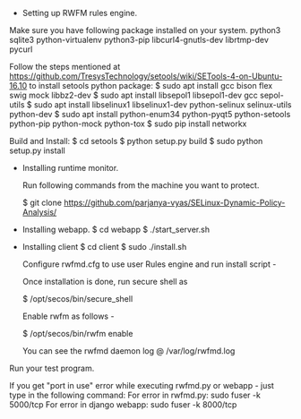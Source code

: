 
* Setting up RWFM rules engine.

Make sure you have following package installed on your system.
    python3
    sqlite3
    python-virtualenv
    python3-pip
    libcurl4-gnutls-dev
    librtmp-dev
    pycurl

Follow the steps mentioned at https://github.com/TresysTechnology/setools/wiki/SETools-4-on-Ubuntu-16.10 to install setools python package:
    $ sudo apt install gcc bison flex swig mock libbz2-dev
    $ sudo apt install libsepol1 libsepol1-dev gcc sepol-utils
    $ sudo apt install libselinux1 libselinux1-dev python-selinux selinux-utils python-dev
    $ sudo apt install python-enum34 python-pyqt5 python-setools python-pip python-mock python-tox
    $ sudo pip install networkx

Build and Install:
    $ cd setools
    $ python setup.py build
    $ sudo python setup.py install

* Installing runtime monitor.

  Run following commands from the machine you want to protect.

    $ git clone https://github.com/parjanya-vyas/SELinux-Dynamic-Policy-Analysis/
  
* Installing webapp.
    $ cd webapp
    $ ./start_server.sh

* Installing client
    $ cd client
    $ sudo ./install.sh
  
  Configure rwfmd.cfg to use user Rules engine and run install script -

  Once installation is done, run secure shell as  
 
    $ /opt/secos/bin/secure_shell

  Enable rwfm as follows - 

    $ /opt/secos/bin/rwfm enable

  You can see the rwfmd daemon log @  /var/log/rwfmd.log

Run your test program.

If you get "port in use" error while executing rwfmd.py or webapp - just type in the following command:
For error in rwfmd.py: sudo fuser -k 5000/tcp
For error in django webapp: sudo fuser -k 8000/tcp
